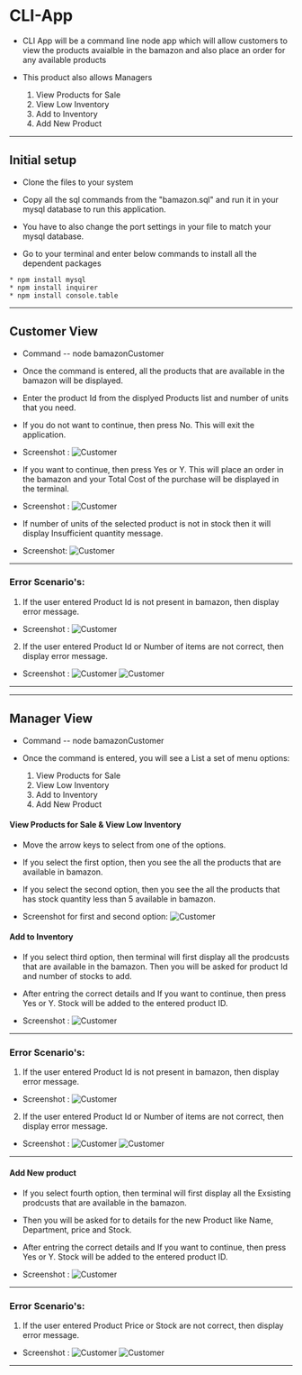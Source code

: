 # CLI-App

*  CLI App will be a command line node app which will allow customers to view the products avaialble in the bamazon and also place an order for any available products

* This product also allows Managers 
    1. View Products for Sale
    2. View Low Inventory
    3. Add to Inventory
    4. Add New Product
________________________________________
 
 ## Initial setup

 * Clone the files to your system

 * Copy all the sql commands from the "bamazon.sql" and run it in your mysql database to run this application.

 * You have to also change the port settings in your file to match your mysql database.

 * Go to your terminal and enter below commands to install all the dependent packages

```
* npm install mysql
* npm install inquirer
* npm install console.table
```
________________________________________

## Customer View

* Command --  node bamazonCustomer

* Once the command is entered, all the products that are available in the bamazon will be displayed.

* Enter the product Id from the displyed Products list and number of units that you need.

* If you do not want to continue, then press No. This will exit the application.

* Screenshot : 
![Customer](images/0_customer.PNG)

* If you want to continue, then press Yes or Y. This will  place an order in the bamazon and your Total Cost of the purchase will be displayed in the terminal. 

* Screenshot : 
![Customer](images/1_customer.PNG)

* If number of units of the selected product is not in stock then it will display Insufficient quantity message.

* Screenshot: 
![Customer](images/2_customer.PNG)

________________________________________

### Error Scenario's:


1. If the user entered Product Id is not present in bamazon, then display error message.

* Screenshot : 
![Customer](images/1_ErrorMsg_customer.PNG)

2. If the user entered Product Id or Number of items are not correct, then display error message.

* Screenshot :
 ![Customer](images/2_ErrorMsg_customer.PNG)
 ![Customer](images/3_ErrorMsg_customer.PNG)

________________________________________

________________________________________

## Manager View

* Command --  node bamazonCustomer

* Once the command is entered, you will see a List a set of menu options:

    1. View Products for Sale
    2. View Low Inventory
    3. Add to Inventory
    4. Add New Product

#### View Products for Sale & View Low Inventory

 
* Move the arrow keys to select from one of the options. 

* If you select the first option, then you see the all the products that are available in bamazon.

* If you select the second option, then you see the all the products that has stock quantity less than 5 available in bamazon.

* Screenshot for first and second option: 
![Customer](images/1_manager.PNG)


#### Add to Inventory

* If you select third option, then terminal will first display all the prodcusts that are available in the bamazon. Then you will be asked for product Id and number of stocks to add.

* After entring the correct details and If you want to continue, then press Yes or Y. Stock will be added to the entered product ID. 

* Screenshot : 
![Customer](images/2_manager.PNG)

________________________________________

### Error Scenario's:


1. If the user entered Product Id is not present in bamazon, then display error message.

* Screenshot : 
![Customer](images/1_ErrorMsg_manager.PNG)

2. If the user entered Product Id or Number of items are not correct, then display error message.

* Screenshot :
 ![Customer](images/2_ErrorMsg_manager.PNG)
 ![Customer](images/3_ErrorMsg_manager.PNG)

________________________________________

#### Add New product

* If you select fourth option, then terminal will first display all the Exsisting prodcusts that are available in the bamazon. 

* Then you will be asked for to details for the new Product like Name, Department, price and Stock.

* After entring the correct details and If you want to continue, then press Yes or Y. Stock will be added to the entered product ID. 

* Screenshot : 
![Customer](images/3_manager.PNG)

________________________________________

### Error Scenario's:


1. If the user entered Product Price or Stock are not correct, then display error message.

* Screenshot :
 ![Customer](images/4_ErrorMsg_manager.PNG)
 ![Customer](images/5_ErrorMsg_manager.PNG)

________________________________________
